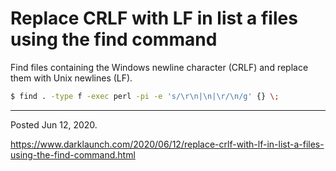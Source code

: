 # Replace CRLF with LF in list a files using the find command

Find files containing the Windows newline character (CRLF) and replace them with Unix newlines (LF).

```sh
$ find . -type f -exec perl -pi -e 's/\r\n|\n|\r/\n/g' {} \;
```

---

Posted Jun 12, 2020.

https://www.darklaunch.com/2020/06/12/replace-crlf-with-lf-in-list-a-files-using-the-find-command.html
